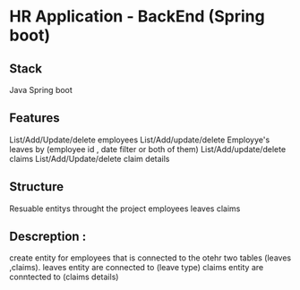 # HR Application  - BackEnd (Spring boot)
## Stack 
Java
Spring boot
## Features
List/Add/Update/delete employees
List/Add/update/delete Employye's leaves by (employee id , date filter or both of them)
List/Add/update/delete  claims
List/Add/Update/delete claim details

## Structure 
Resuable entitys throught the project
employees
leaves
claims

## Descreption :
create entity for employees that is connected to the otehr two tables (leaves ,claims).
leaves entity are connected to (leave type) 
claims entity are conntected to (claims details) 


